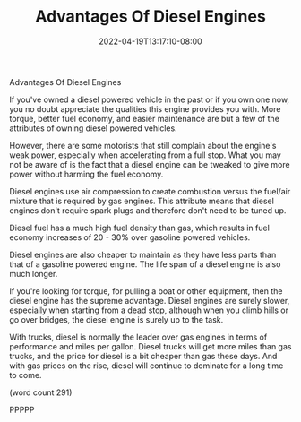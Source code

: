 ﻿---
title: "Advantages Of Diesel Engines"
date: 2022-04-19T13:17:10-08:00
description: "Diesel VS Gasoline vehicles Tips for Web Success"
featured_image: "/images/Diesel VS Gasoline vehicles.jpg"
tags: ["Diesel VS Gasoline vehicles"]
---

Advantages Of Diesel Engines

If you've owned a diesel powered vehicle in the
past or if you own one now, you no doubt appreciate
the qualities this engine provides you with.  More
torque, better fuel economy, and easier maintenance
are but a few of the attributes of owning diesel
powered vehicles.  

However, there are some motorists that still
complain about the engine's weak power, especially
when accelerating from a full stop.  What you
may not be aware of is the fact that a diesel 
engine can be tweaked to give more power without
harming the fuel economy.  

Diesel engines use air compression to create
combustion versus the fuel/air mixture that is
required by gas engines.  This attribute means
that diesel engines don't require spark plugs 
and therefore don't need to be tuned up.

Diesel fuel has a much high fuel density than
gas, which results in fuel economy increases
of 20 - 30% over gasoline powered vehicles.

Diesel engines are also cheaper to maintain as
they have less parts than that of a gasoline
powered engine.  The life span of a diesel
engine is also much longer.

If you're looking for torque, for pulling a 
boat or other equipment, then the diesel 
engine has the supreme advantage.  Diesel
engines are surely slower, especially when
starting from a dead stop, although when you
climb hills or go over bridges, the diesel
engine is surely up to the task.

With trucks, diesel is normally the leader
over gas engines in terms of performance and
miles per gallon.  Diesel trucks will get 
more miles than gas trucks, and the price for
diesel is a bit cheaper than gas these days.
And with gas prices on the rise, diesel will
continue to dominate for a long time to come.

(word count 291)

PPPPP


